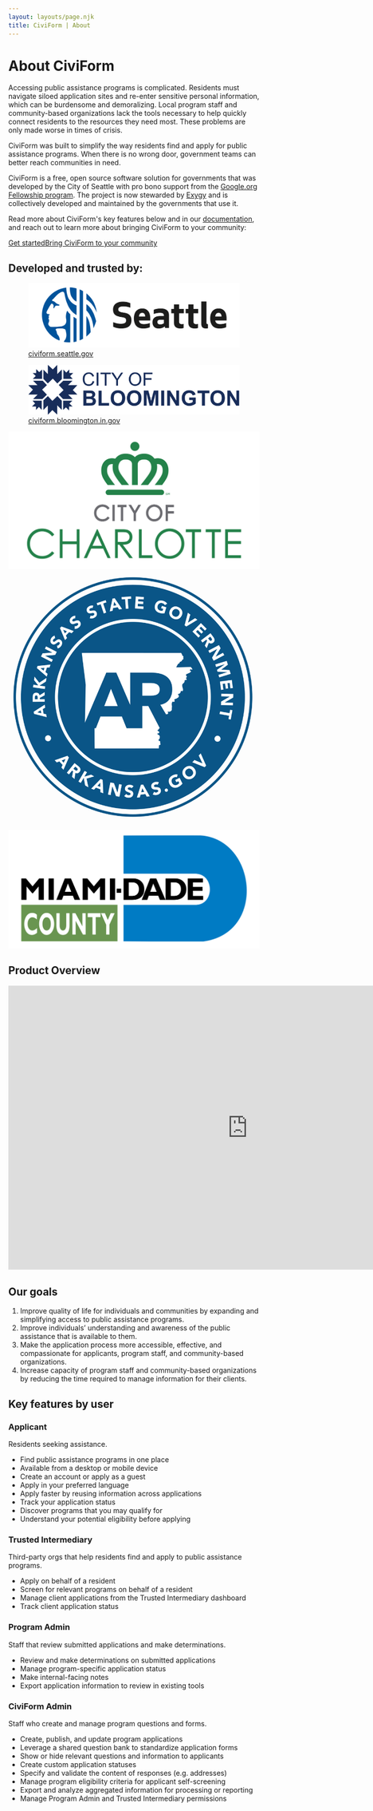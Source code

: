 ```yaml
---
layout: layouts/page.njk
title: CiviForm | About
---
```


# About CiviForm

Accessing public assistance programs is complicated. Residents must navigate siloed application sites and re-enter sensitive personal information, which can be burdensome and demoralizing. Local program staff and community-based organizations lack the tools necessary to help quickly connect residents to the resources they need most. These problems are only made worse in times of crisis.

CiviForm was built to simplify the way residents find and apply for public assistance programs. When there is no wrong door, government teams can better reach communities in need.

CiviForm is a free, open source software solution for governments that was developed by the City of Seattle with pro bono support from the [Google.org Fellowship program](https://g.co/fellowship). The project is now stewarded by [Exygy](https://www.exygy.com/) and is collectively developed and maintained by the governments that use it.

Read more about CiviForm's key features below and in our [documentation](https://docs.civiform.us), and reach out to learn more about bringing CiviForm to your community:

<a href="/contact" class="btn-action-primary m-t-1"><span class="btn-action-title">Get started</span><span class="btn-action-text">Bring CiviForm to your community</span></a>

## Developed and trusted by:

<div class="grid-container">
  <div class="gov-image">
    <figure>
      <a href="https://civiform.seattle.gov/" target="_blank">
        <img alt="City of Seattle" src="/img/seattle-logo.svg" />
        <figcaption>civiform.seattle.gov</figcaption>
      </a>
    </figure>
  </div>
  <div class="gov-image">
    <figure>
      <a href="https://civiform.bloomington.in.gov/" target="_blank">
        <img alt="City of Bloomington" src="/img/bloomington-logo.svg" />
        <figcaption>civiform.bloomington.in.gov</figcaption>
      </a>
    </figure>
  </div>
</div>

<div class="grid-container p-t-1">
  <div class="gov-image">
      <img alt="City of Charlotte" src="/img/charlotte-logo.svg" />
  </div>
  <div class="gov-image">
    <img alt="State of Arkansas" src="/img/arkansas-logo.png" />
  </div>
  <div class="gov-image">
    <img alt="Miami-Dade County" src="/img/mdc-logo.svg" />
  </div>
</div>

## Product Overview

<div class="slides-embed">
  <iframe src="https://docs.google.com/presentation/d/e/2PACX-1vRmL6-IWI3JyQo6zefAceiuhDbe9AfZBzVlCClHK4McIBnFt19vY1uwUo_WnScvngFBmug7f1tztumC/embed?start=false&loop=false&delayms=3000" frameborder="0" width="960" height="569" allowfullscreen="true" webkitallowfullscreen="true" mozallowfullscreen="true"></iframe>
</div>

## Our goals

1. Improve quality of life for individuals and communities by expanding and simplifying access to public assistance programs.
2. Improve individuals’ understanding and awareness of the public assistance that is available to them.
3. Make the application process more accessible, effective, and compassionate for applicants, program staff, and community-based organizations.
4. Increase capacity of program staff and community-based organizations by reducing the time required to manage information for their clients.

## Key features by user

<div class="features-overview m-t-3">

<div class="cagov-with-sidebar cagov-with-sidebar-left cagov-no-reverse cagov-featured-section cagov-block">
  <div>
    <div class="cagov-stack cagov-featured-sidebar">
      <h3>Applicant</h3>
      <div class="cagov-hero-body-content">
        <p>Residents seeking assistance.</p>
      </div>
    </div>
    <div>
      <ul>
        <li>Find public assistance programs in one place</li>
        <li>Available from a desktop or mobile device</li>
        <li>Create an account or apply as a guest</li>
        <li>Apply in your preferred language</li>
        <li>Apply faster by reusing information across applications</li>
        <li>Track your application status</li>
        <li>Discover programs that you may qualify for</li>
        <li>Understand your potential eligibility before applying</li>
      </ul>
    </div>
  </div>
</div>

<div class="cagov-with-sidebar cagov-with-sidebar-left cagov-no-reverse cagov-featured-section cagov-block">
  <div>
    <div class="cagov-stack cagov-featured-sidebar">
      <h3>Trusted Intermediary</h3>
      <div class="cagov-hero-body-content">
        <p>Third-party orgs that help residents find and apply to public assistance programs.</p>
      </div>
    </div>
    <div>
      <ul>
        <li>Apply on behalf of a resident</li>
        <li>Screen for relevant programs on behalf of a resident</li>
        <li>Manage client applications from the Trusted Intermediary dashboard</li>
        <li>Track client application status</li>
      </ul>
    </div>
  </div>
</div>

<div class="cagov-with-sidebar cagov-with-sidebar-left cagov-no-reverse cagov-featured-section cagov-block">
  <div>
    <div class="cagov-stack cagov-featured-sidebar">
      <h3>Program Admin</h3>
      <div class="cagov-hero-body-content">
        <p>Staff that review submitted applications and make determinations.</p>
      </div>
    </div>
    <div>
      <ul>
        <li>Review and make determinations on submitted applications</li>
        <li>Manage program-specific application status</li>
        <li>Make internal-facing notes</li>
        <li>Export application information to review in existing tools</li>
      </ul>
    </div>
  </div>
</div>

<div class="cagov-with-sidebar cagov-with-sidebar-left cagov-no-reverse cagov-featured-section cagov-block">
  <div>
    <div class="cagov-stack cagov-featured-sidebar">
      <h3>CiviForm Admin</h3>
      <div class="cagov-hero-body-content">
        <p>Staff who create and manage program questions and forms.</p>
      </div>
    </div>
    <div>
      <ul>
        <li>Create, publish, and update program applications</li>
        <li>Leverage a shared question bank to standardize application forms</li>
        <li>Show or hide relevant questions and information to applicants</li>
        <li>Create custom application statuses</li>
        <li>Specify and validate the content of responses (e.g. addresses)</li>
        <li>Manage program eligibility criteria for applicant self-screening</li>
        <li>Export and analyze aggregated information for processing or reporting</li>
        <li>Manage Program Admin and Trusted Intermediary permissions</li>
      </ul>
    </div>
  </div>
</div>

</div>
